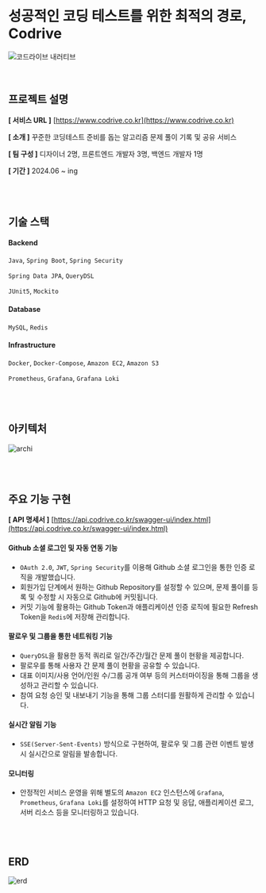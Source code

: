 # 성공적인 코딩 테스트를 위한 최적의 경로, Codrive

![코드라이브 내러티브](https://github.com/user-attachments/assets/f25f7608-e3da-4632-b3ec-00b6247b4060)


<br>

## 프로젝트 설명

**[ 서비스 URL ]** [https://www.codrive.co.kr](https://www.codrive.co.kr)

**[ 소개 ]** 꾸준한 코딩테스트 준비를 돕는 알고리즘 문제 풀이 기록 및 공유 서비스

**[ 팀 구성 ]** 디자이너 2명, 프론트엔드 개발자 3명, 백엔드 개발자 1명

**[ 기간 ]** 2024.06 ~ ing

<br><br>

## 기술 스택
#### Backend
`Java`, `Spring Boot`, `Spring Security`

`Spring Data JPA`, `QueryDSL`

`JUnit5`, `Mockito`

#### Database
`MySQL`, `Redis`

#### Infrastructure
`Docker`, `Docker-Compose`, `Amazon EC2`, `Amazon S3`

`Prometheus`, `Grafana`, `Grafana Loki`

<br><br>

## 아키텍처

![archi](https://github.com/user-attachments/assets/ff58ed00-1df8-4fdd-bdc1-b5a6ae5e04c2)

<br><br>

## 주요 기능 구현

**[ API 명세서 ]** [https://api.codrive.co.kr/swagger-ui/index.html](https://api.codrive.co.kr/swagger-ui/index.html)

#### Github 소셜 로그인 및 자동 연동 기능
- `OAuth 2.0`, `JWT`, `Spring Security`를 이용해 Github 소셜 로그인을 통한 인증 로직을 개발했습니다.
- 회원가입 단계에서 원하는 Github Repository를 설정할 수 있으며, 문제 풀이를 등록 및 수정할 시 자동으로 Github에 커밋됩니다.
- 커밋 기능에 활용하는 Github Token과 애플리케이션 인증 로직에 필요한 Refresh Token을 `Redis`에 저장해 관리합니다.

#### 팔로우 및 그룹을 통한 네트워킹 기능
- `QueryDSL`을 활용한 동적 쿼리로 일간/주간/월간 문제 풀이 현황을 제공합니다.
- 팔로우를 통해 사용자 간 문제 풀이 현황을 공유할 수 있습니다.
- 대표 이미지/사용 언어/인원 수/그룹 공개 여부 등의 커스터마이징을 통해 그룹을 생성하고 관리할 수 있습니다.
- 참여 요청 승인 및 내보내기 기능을 통해 그룹 스터디를 원활하게 관리할 수 있습니다.
    
#### 실시간 알림 기능
- `SSE(Server-Sent-Events)` 방식으로 구현하여, 팔로우 및 그룹 관련 이벤트 발생 시 실시간으로 알림을 발송합니다.

#### 모니터링
- 안정적인 서비스 운영을 위해 별도의 `Amazon EC2` 인스턴스에 `Grafana`, `Prometheus`, `Grafana Loki`를 설정하여 HTTP 요청 및 응답, 애플리케이션 로그, 서버 리소스 등을 모니터링하고 있습니다.


<br><br>

## ERD

![erd](https://github.com/user-attachments/assets/f9b38845-d4c2-4744-8a9e-9f50ab3cb756)



